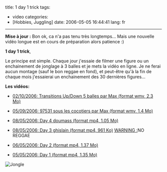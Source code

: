 title: 1 day 1 trick
tags:
- video
categories:
- [Hobbies, Juggling]
date: 2006-05-05 16:44:41
lang: fr
---

**Mise à  jour :** Bon ok, ca n'a pas tenu très longtemps... Mais une nouvelle vidéo longue est en cours de préparation alors patience :)

**1 day 1 trick**,

   Le principe est simple. Chaque jour j'essaie de filmer une figure ou un enchainement de jonglage à 3 balles et je mets la vidéo en ligne. Je ne ferai aucun montage (sauf le bon reggae en fond), et peut-être qu'à  la fin de chaque mois j'essaierai un enchainement des 30 dernières figures...

**Les vidéos:**

*   [02/10/2006: Transitions Up/Down 5 balles par Max (format wmv, 2.3 Mo)](/files/jonglage/1day1trick/Up_and_down.wmv)

*   [05/09/2006: 97531 sous les cocotiers par Max (format wmv, 1.4 Mo)](/files/jonglage/1day1trick/97531cocotier.wmv)

*   [08/05/2006: Day 4 doumass (format mp4, 1.05 Mo)](/files/jonglage/1day1trick/day4.mp4)

*   [08/05/2006: Day 3 ghislain (format mp4, 961 Ko)](/files/jonglage/1day1trick/day3.mp4) <u>WARNING :</u>NO REGGAE

*   [06/05/2006: Day 2 (format mp4, 1.37 Mo)](/files/jonglage/1day1trick/day2.mp4)

*   [05/05/2006: Day 1 (format mp4, 1.35 Mo)](/files/jonglage/1day1trick/day1.mp4)

![Jongle](/images/posts/jonglage/neyric-5clubs.jpg)